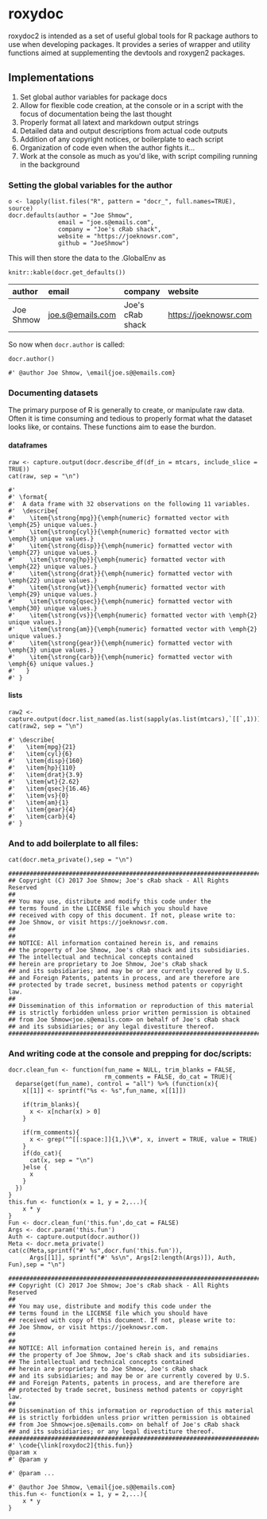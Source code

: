 roxydoc
================

roxydoc2 is intended as a set of useful global tools for R package authors to use when developing packages. It provides a series of wrapper and utility functions aimed at supplementing the devtools and roxygen2 packages.

Implementations
---------------

1.  Set global author variables for package docs
2.  Allow for flexible code creation, at the console or in a script with the focus of documentation being the last thought
3.  Properly format all latext and markdown output strings
4.  Detailed data and output descriptions from actual code outputs
5.  Addition of any copyright notices, or boilerplate to each script
6.  Organization of code even when the author fights it...
7.  Work at the console as much as you'd like, with script compiling running in the background

### Setting the global variables for the author

```{r}
o <- lapply(list.files("R", pattern = "docr_", full.names=TRUE), source)
docr.defaults(author = "Joe Shmow", 
              email = "joe.s@emails.com", 
              company = "Joe's cRab shack", 
              website = "https://joeknowsr.com", 
              github = "JoeShmow")
```

This will then store the data to the .GlobalEnv as

```{r}
knitr::kable(docr.get_defaults())
```

| author    | email              | company          | website                 | github   |
|:----------|:-------------------|:-----------------|:------------------------|:---------|
| Joe Shmow | <joe.s@emails.com> | Joe's cRab shack | <https://joeknowsr.com> | JoeShmow |

So now when `docr.author` is called:

```{r}
docr.author()
```

    #' @author Joe Shmow, \email{joe.s@@emails.com}

### Documenting datasets

The primary purpose of R is generally to create, or manipulate raw data. Often it is time consuming and tedious to properly format what the dataset looks like, or contains. These functions aim to ease the burdon.

#### dataframes

```{r}
raw <- capture.output(docr.describe_df(df_in = mtcars, include_slice = TRUE))
cat(raw, sep = "\n")
```


    #'
    #' \format{
    #'  A data frame with 32 observations on the following 11 variables.
    #'  \describe{
    #'    \item{\strong{mpg}}{\emph{numeric} formatted vector with \emph{25} unique values.}
    #'    \item{\strong{cyl}}{\emph{numeric} formatted vector with \emph{3} unique values.}
    #'    \item{\strong{disp}}{\emph{numeric} formatted vector with \emph{27} unique values.}
    #'    \item{\strong{hp}}{\emph{numeric} formatted vector with \emph{22} unique values.}
    #'    \item{\strong{drat}}{\emph{numeric} formatted vector with \emph{22} unique values.}
    #'    \item{\strong{wt}}{\emph{numeric} formatted vector with \emph{29} unique values.}
    #'    \item{\strong{qsec}}{\emph{numeric} formatted vector with \emph{30} unique values.}
    #'    \item{\strong{vs}}{\emph{numeric} formatted vector with \emph{2} unique values.}
    #'    \item{\strong{am}}{\emph{numeric} formatted vector with \emph{2} unique values.}
    #'    \item{\strong{gear}}{\emph{numeric} formatted vector with \emph{3} unique values.}
    #'    \item{\strong{carb}}{\emph{numeric} formatted vector with \emph{6} unique values.}
    #'   }
    #' }

#### lists

```{r}
raw2 <- capture.output(docr.list_named(as.list(sapply(as.list(mtcars),`[[`,1))))
cat(raw2, sep = "\n")
```

    #' \describe{
    #'   \item{mpg}{21}
    #'   \item{cyl}{6}
    #'   \item{disp}{160}
    #'   \item{hp}{110}
    #'   \item{drat}{3.9}
    #'   \item{wt}{2.62}
    #'   \item{qsec}{16.46}
    #'   \item{vs}{0}
    #'   \item{am}{1}
    #'   \item{gear}{4}
    #'   \item{carb}{4}
    #' }

### And to add boilerplate to all files:

```{r}
cat(docr.meta_private(),sep = "\n")
```

    ################################################################################
    ## Copyright (C) 2017 Joe Shmow; Joe's cRab shack - All Rights Reserved
    ##
    ## You may use, distribute and modify this code under the
    ## terms found in the LICENSE file which you should have
    ## received with copy of this document. If not, please write to:
    ## Joe Shmow, or visit https://joeknowsr.com.
    ##
    ##
    ## NOTICE: All information contained herein is, and remains
    ## the property of Joe Shmow, Joe's cRab shack and its subsidiaries.
    ## The intellectual and technical concepts contained
    ## herein are proprietary to Joe Shmow, Joe's cRab shack
    ## and its subsidiaries; and may be or are currently covered by U.S.
    ## and Foreign Patents, patents in process, and are therefore are
    ## protected by trade secret, business method patents or copyright law.
    ##
    ## Dissemination of this information or reproduction of this material
    ## is strictly forbidden unless prior written permission is obtained
    ## from Joe Shmow<joe.s@emails.com> on behalf of Joe's cRab shack 
    ## and its subsidiaries; or any legal divestiture thereof.
    ################################################################################

### And writing code at the console and prepping for doc/scripts:

```{r}
docr.clean_fun <- function(fun_name = NULL, trim_blanks = FALSE,
                           rm_comments = FALSE, do_cat = TRUE){
  deparse(get(fun_name), control = "all") %>% (function(x){
    x[[1]] <- sprintf("%s <- %s",fun_name, x[[1]])

    if(trim_blanks){
      x <- x[nchar(x) > 0]
    }

    if(rm_comments){
      x <- grep("^[[:space:]]{1,}\\#", x, invert = TRUE, value = TRUE)
    }
    if(do_cat){
      cat(x, sep = "\n")
    }else {
      x
    }
  })
}
this.fun <- function(x = 1, y = 2,...){
    x * y
}
Fun <- docr.clean_fun('this.fun',do_cat = FALSE)
Args <- docr.param('this.fun')
Auth <- capture.output(docr.author())
Meta <- docr.meta_private()
cat(c(Meta,sprintf("#' %s",docr.fun('this.fun')),
      Args[[1]], sprintf("#' %s\n", Args[2:length(Args)]), Auth, Fun),sep = "\n")
```

    ################################################################################
    ## Copyright (C) 2017 Joe Shmow; Joe's cRab shack - All Rights Reserved
    ##
    ## You may use, distribute and modify this code under the
    ## terms found in the LICENSE file which you should have
    ## received with copy of this document. If not, please write to:
    ## Joe Shmow, or visit https://joeknowsr.com.
    ##
    ##
    ## NOTICE: All information contained herein is, and remains
    ## the property of Joe Shmow, Joe's cRab shack and its subsidiaries.
    ## The intellectual and technical concepts contained
    ## herein are proprietary to Joe Shmow, Joe's cRab shack
    ## and its subsidiaries; and may be or are currently covered by U.S.
    ## and Foreign Patents, patents in process, and are therefore are
    ## protected by trade secret, business method patents or copyright law.
    ##
    ## Dissemination of this information or reproduction of this material
    ## is strictly forbidden unless prior written permission is obtained
    ## from Joe Shmow<joe.s@emails.com> on behalf of Joe's cRab shack 
    ## and its subsidiaries; or any legal divestiture thereof.
    ################################################################################
    #' \code{\link[roxydoc2]{this.fun}}
    @param x
    #' @param y

    #' @param ...

    #' @author Joe Shmow, \email{joe.s@@emails.com}
    this.fun <- function(x = 1, y = 2,...){
        x * y
    }
